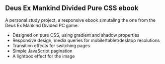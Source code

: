 Deus Ex Mankind Divided Pure CSS ebook
---
A personal study project, a responsive ebook simutaling the one from the Deus Ex Mankind Divided PC game.
* Designed on pure CSS, using gradient and shadow properties
* Responsive design, media queries for mobile/tablet/desktop resolutions
* Transition effects for switching pages
* Simple JavaScript pagination
* A lightbox effect for the image
